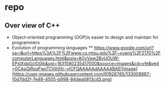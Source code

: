 # repo
## Over view of C++
* Object-oriented programming (OOP)is easier to design and maintain for programmers
* Evolution of programming languages
** https://www.google.com/url?sa=i&url=https%3A%2F%2Fwww.cs.mtsu.edu%2F~xyang%2F2170%2FcomputerLanguages.html&psig=AOvVaw2ByUOUW-EPsIXsbGcIO0ik&ust=1631580235417000&source=images&cd=vfe&ved=0CAsQjRxqFwoTCIijh5fc-vICFQAAAAAdAAAAABAE![image](https://user-images.githubusercontent.com/61928785/133008887-10d7dd2f-7e48-4505-b998-84dea0813cd3.png)
